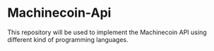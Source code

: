 Machinecoin-Api
===============

This repository will be used to implement the Machinecoin API using different kind of programming languages.
